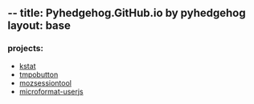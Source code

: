 --
title: Pyhedgehog.GitHub.io by pyhedgehog
layout: base
--

### projects:

* [kstat](https://github.com/pyhedgehog/kstat)
* [tmpobutton](https://github.com/pyhedgehog/tmpobutton)
* [mozsessiontool](https://github.com/pyhedgehog/mozsessiontool)
* [microformat-userjs](microformat-userjs/)
